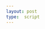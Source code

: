 ```yaml
---
layout: post
type:  script
---
```


<style>
  .fullcontent {
    width: 10%;
    font-size:40px;
  }
</style>

<iiif-storyboard annotationlist='https://dnoneill.github.io/annotate/annotations/4058a628-c593-463e-9736-8a821e178fee-list.json'></iiif-storyboard>

